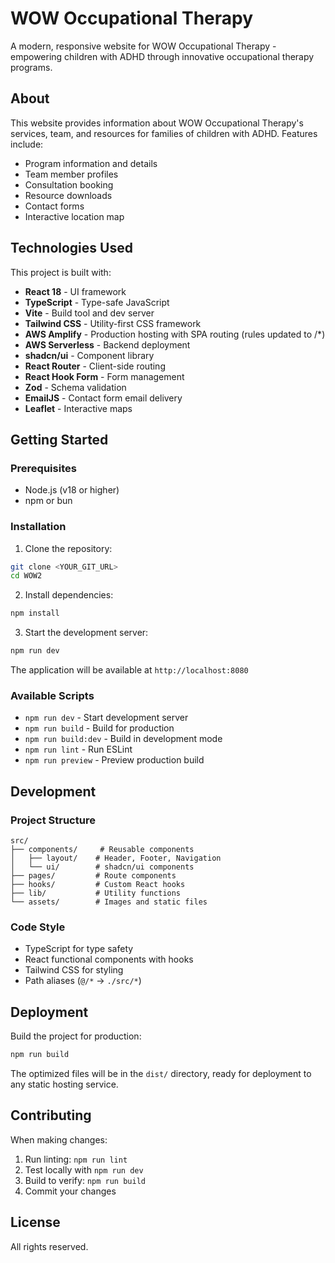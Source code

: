 # WOW Occupational Therapy

A modern, responsive website for WOW Occupational Therapy - empowering children with ADHD through innovative occupational therapy programs.

## About

This website provides information about WOW Occupational Therapy's services, team, and resources for families of children with ADHD. Features include:

- Program information and details
- Team member profiles
- Consultation booking
- Resource downloads
- Contact forms
- Interactive location map

## Technologies Used

This project is built with:

- **React 18** - UI framework
- **TypeScript** - Type-safe JavaScript
- **Vite** - Build tool and dev server
- **Tailwind CSS** - Utility-first CSS framework
- **AWS Amplify** - Production hosting with SPA routing (rules updated to /*)
- **AWS Serverless** - Backend deployment
- **shadcn/ui** - Component library
- **React Router** - Client-side routing
- **React Hook Form** - Form management
- **Zod** - Schema validation
- **EmailJS** - Contact form email delivery
- **Leaflet** - Interactive maps

## Getting Started

### Prerequisites

- Node.js (v18 or higher)
- npm or bun

### Installation

1. Clone the repository:
```sh
git clone <YOUR_GIT_URL>
cd WOW2
```

2. Install dependencies:
```sh
npm install
```

3. Start the development server:
```sh
npm run dev
```

The application will be available at `http://localhost:8080`

### Available Scripts

- `npm run dev` - Start development server
- `npm run build` - Build for production
- `npm run build:dev` - Build in development mode
- `npm run lint` - Run ESLint
- `npm run preview` - Preview production build

## Development

### Project Structure

```
src/
├── components/     # Reusable components
│   ├── layout/    # Header, Footer, Navigation
│   └── ui/        # shadcn/ui components
├── pages/         # Route components
├── hooks/         # Custom React hooks
├── lib/           # Utility functions
└── assets/        # Images and static files
```

### Code Style

- TypeScript for type safety
- React functional components with hooks
- Tailwind CSS for styling
- Path aliases (`@/*` → `./src/*`)

## Deployment

Build the project for production:

```sh
npm run build
```

The optimized files will be in the `dist/` directory, ready for deployment to any static hosting service.

## Contributing

When making changes:

1. Run linting: `npm run lint`
2. Test locally with `npm run dev`
3. Build to verify: `npm run build`
4. Commit your changes

## License

All rights reserved.